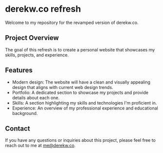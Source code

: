 # derekw.co refresh
Welcome to my repository for the revamped version of derekw.co.

## Project Overview
The goal of this refresh is to create a personal website that showcases my skills, projects, and experience.

## Features
* Modern design: The website will have a clean and visually appealing design that aligns with current web design trends.
* Portfolio: A dedicated section to showcase my projects and provide details about each one.
* Skills: A section highlighting my skills and technologies I'm proficient in.
* Experience: An overview of my professional experience and educational background.

## Contact
If you have any questions or inquiries about this project, please feel free to reach out to me at me@derekw.co.